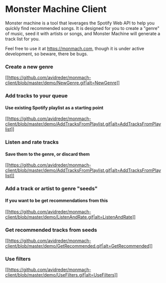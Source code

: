 # Monster Machine Client

Monster machine is a tool that leverages the Spotify Web API to help you quickly find recommended songs. It is designed for you to create a "genre" of music, seed it with artists or songs, and Monster Machine will generate a track list for you.

Feel free to use it at https://monmach.com, though it is under active development, so beware, there be bugs.

### Create a new genre
[[https://github.com/avidreder/monmach-client/blob/master/demo/NewGenre.gif|alt=NewGenre]]
### Add tracks to your queue
#### Use existing Spotify playlist as a starting point
[[https://github.com/avidreder/monmach-client/blob/master/demo/AddTracksFromPlaylist.gif|alt=AddTracksFromPlaylist]]
### Listen and rate tracks
#### Save them to the genre, or discard them
[[https://github.com/avidreder/monmach-client/blob/master/demo/AddTracksFromPlaylist.gif|alt=AddTracksFromPlaylist]]
### Add a track or artist to genre "seeds"
#### If you want to be get recommendations from this
[[https://github.com/avidreder/monmach-client/blob/master/demo/ListenAndRate.gif|alt=ListenAndRate]]
### Get recommended tracks from seeds
[[https://github.com/avidreder/monmach-client/blob/master/demo/GetRecommended.gif|alt=GetRecommended]]
### Use filters
[[https://github.com/avidreder/monmach-client/blob/master/demo/UseFilters.gif|alt=UseFilters]]
